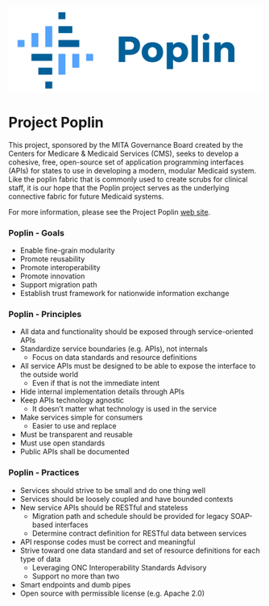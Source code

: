 ![alt text](https://github.com/MITA-Governance-Board/Poplin/blob/master/images/poplin@2x.png)

# Project Poplin

This project, sponsored by the MITA Governance Board created by the Centers for Medicare & Medicaid Services (CMS), seeks to develop a cohesive, free, open-source set of application programming interfaces (APIs) for states to use in developing a modern, modular Medicaid system. Like the poplin fabric that is commonly used to create scrubs for clinical staff, it is our hope that the Poplin project serves as the underlying connective fabric for future Medicaid systems.

For more information, please see the Project Poplin [web site](http://www.projectpoplin.org).

### Poplin - Goals

* Enable fine-grain modularity
* Promote reusability
* Promote interoperability
* Promote innovation
* Support migration path
* Establish trust framework for nationwide information exchange

### Poplin - Principles

* All data and functionality should be exposed through service-oriented APIs
* Standardize service boundaries (e.g. APIs), not internals
    * Focus on data standards and resource definitions
* All service APIs must be designed to be able to expose the interface to the outside world
    * Even if that is not the immediate intent
* Hide internal implementation details through APIs
* Keep APIs technology agnostic
    * It doesn’t matter what technology is used in the service
* Make services simple for consumers 
    * Easier to use and replace
* Must be transparent and reusable
* Must use open standards
* Public APIs shall be documented

### Poplin - Practices

* Services should strive to be small and do one thing well
* Services should be loosely coupled and have bounded contexts
* New service APIs should be RESTful and stateless
    * Migration path and schedule should be provided for legacy SOAP-based interfaces
    * Determine contract definition for RESTful data between services
* API response codes must be correct and meaningful
* Strive toward one data standard and set of resource definitions for each type of data
    * Leveraging ONC Interoperability Standards Advisory
    * Support no more than two
* Smart endpoints and dumb pipes
* Open source with permissible license (e.g. Apache 2.0)

